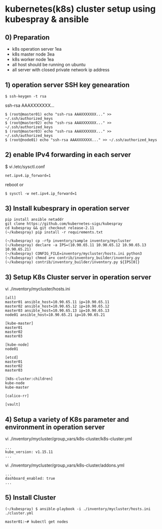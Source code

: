 # kubernetes(k8s) cluster setup using kubespray & ansible

## 0) Preparation

- k8s operation server 1ea
- k8s master node 3ea
- k8s worker node 1ea
- all host should be running on ubuntu
- all server with closed private network ip address


## 1) operation server SSH key genearation
```
$ ssh-keygen -t rsa
```
ssh-rsa AAAXXXXXXX...

```
$ (root@master01) echo "ssh-rsa AAAXXXXXXX..." >> ~/.ssh/authorized_keys
$ (root@master02) echo "ssh-rsa AAAXXXXXXX..." >> ~/.ssh/authorized_keys
$ (root@master03) echo "ssh-rsa AAAXXXXXXX..." >> ~/.ssh/authorized_keys
$ (root@node01) echo "ssh-rsa AAAXXXXXXX..." >> ~/.ssh/authorized_keys
```

## 2) enable IPv4 forwarding in each server
$ vi /etc/sysctl.conf
```
net.ipv4.ip_forward=1
```
reboot
or
```
$ sysctl -w net.ipv4.ip_forward=1
```

## 3) Install kubesprary in operation server
```
pip install ansible netaddr
git clone https://github.com/kubernetes-sigs/kubespray
cd kubespray && git checkout release-2.11
(~/kubespray) pip install -r requirements.txt
```
```
(~/kubespray) cp -rfp inventory/sample inventory/mycluster
(~/kubespray) declare -a IPS=(10.90.65.11 10.90.65.12 10.90.65.13 10.90.65.21)
(~/kubespray) CONFIG_FILE=inventory/mycluster/hosts.ini python3
(~/kubespray) chmod a+x contrib/inventory_builder/inventory.py 
(~/kubespray) contrib/inventory_builder/inventory.py ${IPS[0]}
```

## 3) Setup K8s Cluster server in operation server

vi ./inventory/mycluster/hosts.ini
```
[all]
master01 ansible_host=10.90.65.11 ip=10.90.65.11
master02 ansible_host=10.90.65.12 ip=10.90.65.12
master03 ansible_host=10.90.65.13 ip=10.90.65.13
node01 ansible_host=10.90.65.21 ip=10.90.65.21

[kube-master]
master01
master02
master03

[kube-node]
node01

[etcd]
master01
master02
master03

[k8s-cluster:children]
kube-node
kube-master

[calico-rr]

[vault]
```

## 4) Setup a variety of K8s parameter and environment in operation server

vi ./inventory/mycluster/group_vars/k8s-cluster/k8s-cluster.yml
```
...
kube_version: v1.15.11
...
```

vi ./inventory/mycluster/group_vars/k8s-cluster/addons.yml
```
...
dashboard_enabled: true
...
```

## 5) Install Cluster 

```
(~/kubespray) $ ansible-playbook -i ./inventory/mycluster/hosts.ini ./cluster.yml
```
```
master01:~# kubectl get nodes
```
